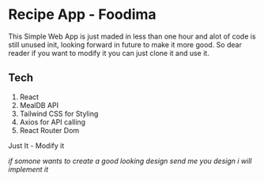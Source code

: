 
# Recipe App - Foodima

This Simple Web App is just maded in less than one hour and alot of code is still unused init, looking forward in future to make it more good. So dear reader if you want to modify it you can just clone it and use it.


## Tech

1. React
2. MealDB API
3. Tailwind CSS for Styling
4. Axios for API calling
5. React Router Dom


Just It - Modify it

*if somone wants to create a good looking design send me you design i will implement it*
